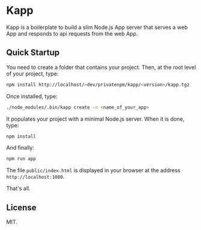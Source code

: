 # Kapp

Kapp is a boilerplate to build a slim Node.js App server that serves a web App and responds to api requests from the web App.


## Quick Startup

You need to create a folder that contains your project. Then, at the root level of your project, type:

```bash
npm install http://localhost/~dev/privatenpm/kapp/<version>/kapp.tgz
```

Once installed, type:

```bash
./node_modules/.bin/kapp create -n <name_of_your_app>
```

It populates your project with a minimal Node.js server. When it is done, type:

```bash
npm install
```

And finally:

```bash
npm run app
```

The file `public/index.html` is displayed in your browser at the address `http://localhost:1080`.

That's all.


## License

MIT.

